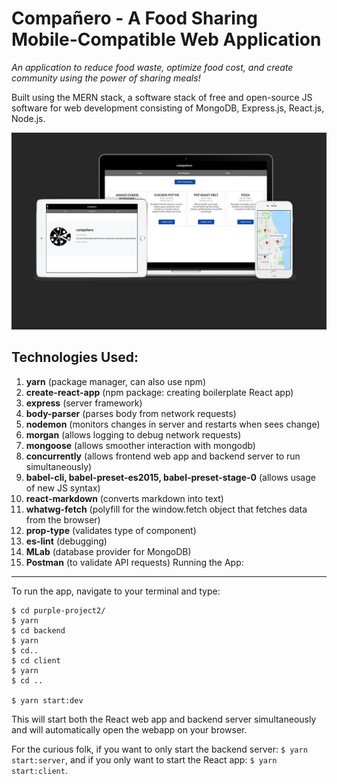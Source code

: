 # Compañero - A Food Sharing Mobile-Compatible Web Application

*An application to reduce food waste, optimize food cost, and create community using the power of sharing meals!*

Built using the MERN stack, a software stack of free and open-source JS software for web development consisting of MongoDB, Express.js, React.js, Node.js.

![screenshots](companero.png)

Technologies Used:
---------
1. **yarn** (package manager, can also use npm)
2. **create-react-app** (npm package: creating boilerplate React app)
3. **express** (server framework)
4. **body-parser** (parses body from network requests)
5. **nodemon** (monitors changes in server and restarts when sees change)
6. **morgan** (allows logging to debug network requests)
7. **mongoose** (allows smoother interaction with mongodb)
8. **concurrently** (allows frontend web app and backend server to run simultaneously)
9. **babel-cli, babel-preset-es2015, babel-preset-stage-0** (allows usage of new JS syntax)
10. **react-markdown** (converts markdown into text)
11. **whatwg-fetch** (polyfill for the window.fetch object that fetches data from the browser)
12. **prop-type** (validates type of component)
13. **es-lint** (debugging)
14. **MLab** (database provider for MongoDB)
15. **Postman** (to validate API requests)
Running the App:
---------

To run the app, navigate to your terminal and type: 
```
$ cd purple-project2/
$ yarn
$ cd backend
$ yarn
$ cd..
$ cd client
$ yarn
$ cd ..

$ yarn start:dev
```
This will start both the React web app and backend server simultaneously and will automatically open the webapp on your browser.

For the curious folk, if you want to only start the backend server: `$ yarn start:server`, and if you only want to start the React app: `$ yarn start:client`.
